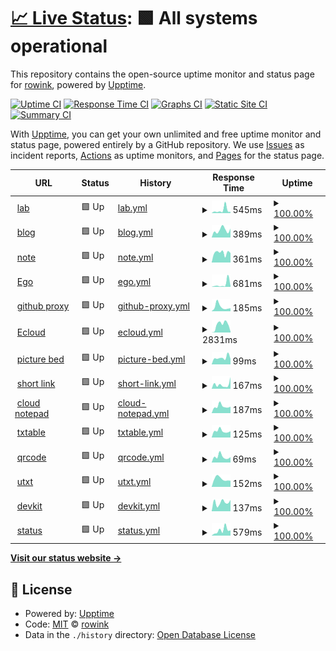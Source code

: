 # [📈 Live Status](https://rowink.github.io/upptime): <!--live status--> **🟩 All systems operational**

This repository contains the open-source uptime monitor and status page for [rowink](exi.ink), powered by [Upptime](https://github.com/upptime/upptime).

[![Uptime CI](https://github.com/rowink/upptime/workflows/Uptime%20CI/badge.svg)](https://github.com/rowink/upptime/actions?query=workflow%3A%22Uptime+CI%22)
[![Response Time CI](https://github.com/rowink/upptime/workflows/Response%20Time%20CI/badge.svg)](https://github.com/rowink/upptime/actions?query=workflow%3A%22Response+Time+CI%22)
[![Graphs CI](https://github.com/rowink/upptime/workflows/Graphs%20CI/badge.svg)](https://github.com/rowink/upptime/actions?query=workflow%3A%22Graphs+CI%22)
[![Static Site CI](https://github.com/rowink/upptime/workflows/Static%20Site%20CI/badge.svg)](https://github.com/rowink/upptime/actions?query=workflow%3A%22Static+Site+CI%22)
[![Summary CI](https://github.com/rowink/upptime/workflows/Summary%20CI/badge.svg)](https://github.com/rowink/upptime/actions?query=workflow%3A%22Summary+CI%22)

With [Upptime](https://upptime.js.org), you can get your own unlimited and free uptime monitor and status page, powered entirely by a GitHub repository. We use [Issues](https://github.com/rowink/upptime/issues) as incident reports, [Actions](https://github.com/rowink/upptime/actions) as uptime monitors, and [Pages](https://rowink.github.io/upptime) for the status page.

<!--start: status pages-->
<!-- This summary is generated by Upptime (https://github.com/upptime/upptime) -->
<!-- Do not edit this manually, your changes will be overwritten -->
<!-- prettier-ignore -->
| URL | Status | History | Response Time | Uptime |
| --- | ------ | ------- | ------------- | ------ |
| <img alt="" src="https://icons.duckduckgo.com/ip3/exi.software.ico" height="13"> [lab](https://exi.software/) | 🟩 Up | [lab.yml](https://github.com/rowink/upptime/commits/HEAD/history/lab.yml) | <details><summary><img alt="Response time graph" src="./graphs/lab/response-time-week.png" height="20"> 545ms</summary><br><a href="https://upptime.exi.software/history/lab"><img alt="Response time 345" src="https://img.shields.io/endpoint?url=https%3A%2F%2Fraw.githubusercontent.com%2Frowink%2Fupptime%2FHEAD%2Fapi%2Flab%2Fresponse-time.json"></a><br><a href="https://upptime.exi.software/history/lab"><img alt="24-hour response time 369" src="https://img.shields.io/endpoint?url=https%3A%2F%2Fraw.githubusercontent.com%2Frowink%2Fupptime%2FHEAD%2Fapi%2Flab%2Fresponse-time-day.json"></a><br><a href="https://upptime.exi.software/history/lab"><img alt="7-day response time 545" src="https://img.shields.io/endpoint?url=https%3A%2F%2Fraw.githubusercontent.com%2Frowink%2Fupptime%2FHEAD%2Fapi%2Flab%2Fresponse-time-week.json"></a><br><a href="https://upptime.exi.software/history/lab"><img alt="30-day response time 401" src="https://img.shields.io/endpoint?url=https%3A%2F%2Fraw.githubusercontent.com%2Frowink%2Fupptime%2FHEAD%2Fapi%2Flab%2Fresponse-time-month.json"></a><br><a href="https://upptime.exi.software/history/lab"><img alt="1-year response time 349" src="https://img.shields.io/endpoint?url=https%3A%2F%2Fraw.githubusercontent.com%2Frowink%2Fupptime%2FHEAD%2Fapi%2Flab%2Fresponse-time-year.json"></a></details> | <details><summary><a href="https://upptime.exi.software/history/lab">100.00%</a></summary><a href="https://upptime.exi.software/history/lab"><img alt="All-time uptime 99.86%" src="https://img.shields.io/endpoint?url=https%3A%2F%2Fraw.githubusercontent.com%2Frowink%2Fupptime%2FHEAD%2Fapi%2Flab%2Fuptime.json"></a><br><a href="https://upptime.exi.software/history/lab"><img alt="24-hour uptime 100.00%" src="https://img.shields.io/endpoint?url=https%3A%2F%2Fraw.githubusercontent.com%2Frowink%2Fupptime%2FHEAD%2Fapi%2Flab%2Fuptime-day.json"></a><br><a href="https://upptime.exi.software/history/lab"><img alt="7-day uptime 100.00%" src="https://img.shields.io/endpoint?url=https%3A%2F%2Fraw.githubusercontent.com%2Frowink%2Fupptime%2FHEAD%2Fapi%2Flab%2Fuptime-week.json"></a><br><a href="https://upptime.exi.software/history/lab"><img alt="30-day uptime 100.00%" src="https://img.shields.io/endpoint?url=https%3A%2F%2Fraw.githubusercontent.com%2Frowink%2Fupptime%2FHEAD%2Fapi%2Flab%2Fuptime-month.json"></a><br><a href="https://upptime.exi.software/history/lab"><img alt="1-year uptime 99.85%" src="https://img.shields.io/endpoint?url=https%3A%2F%2Fraw.githubusercontent.com%2Frowink%2Fupptime%2FHEAD%2Fapi%2Flab%2Fuptime-year.json"></a></details>
| <img alt="" src="https://icons.duckduckgo.com/ip3/exi.ink.ico" height="13"> [blog](https://exi.ink/) | 🟩 Up | [blog.yml](https://github.com/rowink/upptime/commits/HEAD/history/blog.yml) | <details><summary><img alt="Response time graph" src="./graphs/blog/response-time-week.png" height="20"> 389ms</summary><br><a href="https://upptime.exi.software/history/blog"><img alt="Response time 391" src="https://img.shields.io/endpoint?url=https%3A%2F%2Fraw.githubusercontent.com%2Frowink%2Fupptime%2FHEAD%2Fapi%2Fblog%2Fresponse-time.json"></a><br><a href="https://upptime.exi.software/history/blog"><img alt="24-hour response time 588" src="https://img.shields.io/endpoint?url=https%3A%2F%2Fraw.githubusercontent.com%2Frowink%2Fupptime%2FHEAD%2Fapi%2Fblog%2Fresponse-time-day.json"></a><br><a href="https://upptime.exi.software/history/blog"><img alt="7-day response time 389" src="https://img.shields.io/endpoint?url=https%3A%2F%2Fraw.githubusercontent.com%2Frowink%2Fupptime%2FHEAD%2Fapi%2Fblog%2Fresponse-time-week.json"></a><br><a href="https://upptime.exi.software/history/blog"><img alt="30-day response time 486" src="https://img.shields.io/endpoint?url=https%3A%2F%2Fraw.githubusercontent.com%2Frowink%2Fupptime%2FHEAD%2Fapi%2Fblog%2Fresponse-time-month.json"></a><br><a href="https://upptime.exi.software/history/blog"><img alt="1-year response time 393" src="https://img.shields.io/endpoint?url=https%3A%2F%2Fraw.githubusercontent.com%2Frowink%2Fupptime%2FHEAD%2Fapi%2Fblog%2Fresponse-time-year.json"></a></details> | <details><summary><a href="https://upptime.exi.software/history/blog">100.00%</a></summary><a href="https://upptime.exi.software/history/blog"><img alt="All-time uptime 99.99%" src="https://img.shields.io/endpoint?url=https%3A%2F%2Fraw.githubusercontent.com%2Frowink%2Fupptime%2FHEAD%2Fapi%2Fblog%2Fuptime.json"></a><br><a href="https://upptime.exi.software/history/blog"><img alt="24-hour uptime 100.00%" src="https://img.shields.io/endpoint?url=https%3A%2F%2Fraw.githubusercontent.com%2Frowink%2Fupptime%2FHEAD%2Fapi%2Fblog%2Fuptime-day.json"></a><br><a href="https://upptime.exi.software/history/blog"><img alt="7-day uptime 100.00%" src="https://img.shields.io/endpoint?url=https%3A%2F%2Fraw.githubusercontent.com%2Frowink%2Fupptime%2FHEAD%2Fapi%2Fblog%2Fuptime-week.json"></a><br><a href="https://upptime.exi.software/history/blog"><img alt="30-day uptime 100.00%" src="https://img.shields.io/endpoint?url=https%3A%2F%2Fraw.githubusercontent.com%2Frowink%2Fupptime%2FHEAD%2Fapi%2Fblog%2Fuptime-month.json"></a><br><a href="https://upptime.exi.software/history/blog"><img alt="1-year uptime 99.99%" src="https://img.shields.io/endpoint?url=https%3A%2F%2Fraw.githubusercontent.com%2Frowink%2Fupptime%2FHEAD%2Fapi%2Fblog%2Fuptime-year.json"></a></details>
| <img alt="" src="https://icons.duckduckgo.com/ip3/m.exi.ink.ico" height="13"> [note](https://m.exi.ink/) | 🟩 Up | [note.yml](https://github.com/rowink/upptime/commits/HEAD/history/note.yml) | <details><summary><img alt="Response time graph" src="./graphs/note/response-time-week.png" height="20"> 361ms</summary><br><a href="https://upptime.exi.software/history/note"><img alt="Response time 453" src="https://img.shields.io/endpoint?url=https%3A%2F%2Fraw.githubusercontent.com%2Frowink%2Fupptime%2FHEAD%2Fapi%2Fnote%2Fresponse-time.json"></a><br><a href="https://upptime.exi.software/history/note"><img alt="24-hour response time 426" src="https://img.shields.io/endpoint?url=https%3A%2F%2Fraw.githubusercontent.com%2Frowink%2Fupptime%2FHEAD%2Fapi%2Fnote%2Fresponse-time-day.json"></a><br><a href="https://upptime.exi.software/history/note"><img alt="7-day response time 361" src="https://img.shields.io/endpoint?url=https%3A%2F%2Fraw.githubusercontent.com%2Frowink%2Fupptime%2FHEAD%2Fapi%2Fnote%2Fresponse-time-week.json"></a><br><a href="https://upptime.exi.software/history/note"><img alt="30-day response time 339" src="https://img.shields.io/endpoint?url=https%3A%2F%2Fraw.githubusercontent.com%2Frowink%2Fupptime%2FHEAD%2Fapi%2Fnote%2Fresponse-time-month.json"></a><br><a href="https://upptime.exi.software/history/note"><img alt="1-year response time 448" src="https://img.shields.io/endpoint?url=https%3A%2F%2Fraw.githubusercontent.com%2Frowink%2Fupptime%2FHEAD%2Fapi%2Fnote%2Fresponse-time-year.json"></a></details> | <details><summary><a href="https://upptime.exi.software/history/note">100.00%</a></summary><a href="https://upptime.exi.software/history/note"><img alt="All-time uptime 100.00%" src="https://img.shields.io/endpoint?url=https%3A%2F%2Fraw.githubusercontent.com%2Frowink%2Fupptime%2FHEAD%2Fapi%2Fnote%2Fuptime.json"></a><br><a href="https://upptime.exi.software/history/note"><img alt="24-hour uptime 100.00%" src="https://img.shields.io/endpoint?url=https%3A%2F%2Fraw.githubusercontent.com%2Frowink%2Fupptime%2FHEAD%2Fapi%2Fnote%2Fuptime-day.json"></a><br><a href="https://upptime.exi.software/history/note"><img alt="7-day uptime 100.00%" src="https://img.shields.io/endpoint?url=https%3A%2F%2Fraw.githubusercontent.com%2Frowink%2Fupptime%2FHEAD%2Fapi%2Fnote%2Fuptime-week.json"></a><br><a href="https://upptime.exi.software/history/note"><img alt="30-day uptime 100.00%" src="https://img.shields.io/endpoint?url=https%3A%2F%2Fraw.githubusercontent.com%2Frowink%2Fupptime%2FHEAD%2Fapi%2Fnote%2Fuptime-month.json"></a><br><a href="https://upptime.exi.software/history/note"><img alt="1-year uptime 100.00%" src="https://img.shields.io/endpoint?url=https%3A%2F%2Fraw.githubusercontent.com%2Frowink%2Fupptime%2FHEAD%2Fapi%2Fnote%2Fuptime-year.json"></a></details>
| <img alt="" src="https://icons.duckduckgo.com/ip3/e.exi.ink.ico" height="13"> [Ego](https://e.exi.ink/) | 🟩 Up | [ego.yml](https://github.com/rowink/upptime/commits/HEAD/history/ego.yml) | <details><summary><img alt="Response time graph" src="./graphs/ego/response-time-week.png" height="20"> 681ms</summary><br><a href="https://upptime.exi.software/history/ego"><img alt="Response time 503" src="https://img.shields.io/endpoint?url=https%3A%2F%2Fraw.githubusercontent.com%2Frowink%2Fupptime%2FHEAD%2Fapi%2Fego%2Fresponse-time.json"></a><br><a href="https://upptime.exi.software/history/ego"><img alt="24-hour response time 363" src="https://img.shields.io/endpoint?url=https%3A%2F%2Fraw.githubusercontent.com%2Frowink%2Fupptime%2FHEAD%2Fapi%2Fego%2Fresponse-time-day.json"></a><br><a href="https://upptime.exi.software/history/ego"><img alt="7-day response time 681" src="https://img.shields.io/endpoint?url=https%3A%2F%2Fraw.githubusercontent.com%2Frowink%2Fupptime%2FHEAD%2Fapi%2Fego%2Fresponse-time-week.json"></a><br><a href="https://upptime.exi.software/history/ego"><img alt="30-day response time 432" src="https://img.shields.io/endpoint?url=https%3A%2F%2Fraw.githubusercontent.com%2Frowink%2Fupptime%2FHEAD%2Fapi%2Fego%2Fresponse-time-month.json"></a><br><a href="https://upptime.exi.software/history/ego"><img alt="1-year response time 503" src="https://img.shields.io/endpoint?url=https%3A%2F%2Fraw.githubusercontent.com%2Frowink%2Fupptime%2FHEAD%2Fapi%2Fego%2Fresponse-time-year.json"></a></details> | <details><summary><a href="https://upptime.exi.software/history/ego">100.00%</a></summary><a href="https://upptime.exi.software/history/ego"><img alt="All-time uptime 100.00%" src="https://img.shields.io/endpoint?url=https%3A%2F%2Fraw.githubusercontent.com%2Frowink%2Fupptime%2FHEAD%2Fapi%2Fego%2Fuptime.json"></a><br><a href="https://upptime.exi.software/history/ego"><img alt="24-hour uptime 100.00%" src="https://img.shields.io/endpoint?url=https%3A%2F%2Fraw.githubusercontent.com%2Frowink%2Fupptime%2FHEAD%2Fapi%2Fego%2Fuptime-day.json"></a><br><a href="https://upptime.exi.software/history/ego"><img alt="7-day uptime 100.00%" src="https://img.shields.io/endpoint?url=https%3A%2F%2Fraw.githubusercontent.com%2Frowink%2Fupptime%2FHEAD%2Fapi%2Fego%2Fuptime-week.json"></a><br><a href="https://upptime.exi.software/history/ego"><img alt="30-day uptime 100.00%" src="https://img.shields.io/endpoint?url=https%3A%2F%2Fraw.githubusercontent.com%2Frowink%2Fupptime%2FHEAD%2Fapi%2Fego%2Fuptime-month.json"></a><br><a href="https://upptime.exi.software/history/ego"><img alt="1-year uptime 100.00%" src="https://img.shields.io/endpoint?url=https%3A%2F%2Fraw.githubusercontent.com%2Frowink%2Fupptime%2FHEAD%2Fapi%2Fego%2Fuptime-year.json"></a></details>
| <img alt="" src="https://icons.duckduckgo.com/ip3/git.exi.software.ico" height="13"> [github proxy](https://git.exi.software/) | 🟩 Up | [github-proxy.yml](https://github.com/rowink/upptime/commits/HEAD/history/github-proxy.yml) | <details><summary><img alt="Response time graph" src="./graphs/github-proxy/response-time-week.png" height="20"> 185ms</summary><br><a href="https://upptime.exi.software/history/github-proxy"><img alt="Response time 208" src="https://img.shields.io/endpoint?url=https%3A%2F%2Fraw.githubusercontent.com%2Frowink%2Fupptime%2FHEAD%2Fapi%2Fgithub-proxy%2Fresponse-time.json"></a><br><a href="https://upptime.exi.software/history/github-proxy"><img alt="24-hour response time 323" src="https://img.shields.io/endpoint?url=https%3A%2F%2Fraw.githubusercontent.com%2Frowink%2Fupptime%2FHEAD%2Fapi%2Fgithub-proxy%2Fresponse-time-day.json"></a><br><a href="https://upptime.exi.software/history/github-proxy"><img alt="7-day response time 185" src="https://img.shields.io/endpoint?url=https%3A%2F%2Fraw.githubusercontent.com%2Frowink%2Fupptime%2FHEAD%2Fapi%2Fgithub-proxy%2Fresponse-time-week.json"></a><br><a href="https://upptime.exi.software/history/github-proxy"><img alt="30-day response time 232" src="https://img.shields.io/endpoint?url=https%3A%2F%2Fraw.githubusercontent.com%2Frowink%2Fupptime%2FHEAD%2Fapi%2Fgithub-proxy%2Fresponse-time-month.json"></a><br><a href="https://upptime.exi.software/history/github-proxy"><img alt="1-year response time 210" src="https://img.shields.io/endpoint?url=https%3A%2F%2Fraw.githubusercontent.com%2Frowink%2Fupptime%2FHEAD%2Fapi%2Fgithub-proxy%2Fresponse-time-year.json"></a></details> | <details><summary><a href="https://upptime.exi.software/history/github-proxy">100.00%</a></summary><a href="https://upptime.exi.software/history/github-proxy"><img alt="All-time uptime 99.86%" src="https://img.shields.io/endpoint?url=https%3A%2F%2Fraw.githubusercontent.com%2Frowink%2Fupptime%2FHEAD%2Fapi%2Fgithub-proxy%2Fuptime.json"></a><br><a href="https://upptime.exi.software/history/github-proxy"><img alt="24-hour uptime 100.00%" src="https://img.shields.io/endpoint?url=https%3A%2F%2Fraw.githubusercontent.com%2Frowink%2Fupptime%2FHEAD%2Fapi%2Fgithub-proxy%2Fuptime-day.json"></a><br><a href="https://upptime.exi.software/history/github-proxy"><img alt="7-day uptime 100.00%" src="https://img.shields.io/endpoint?url=https%3A%2F%2Fraw.githubusercontent.com%2Frowink%2Fupptime%2FHEAD%2Fapi%2Fgithub-proxy%2Fuptime-week.json"></a><br><a href="https://upptime.exi.software/history/github-proxy"><img alt="30-day uptime 99.26%" src="https://img.shields.io/endpoint?url=https%3A%2F%2Fraw.githubusercontent.com%2Frowink%2Fupptime%2FHEAD%2Fapi%2Fgithub-proxy%2Fuptime-month.json"></a><br><a href="https://upptime.exi.software/history/github-proxy"><img alt="1-year uptime 99.85%" src="https://img.shields.io/endpoint?url=https%3A%2F%2Fraw.githubusercontent.com%2Frowink%2Fupptime%2FHEAD%2Fapi%2Fgithub-proxy%2Fuptime-year.json"></a></details>
| <img alt="" src="https://icons.duckduckgo.com/ip3/drive.exi.software.ico" height="13"> [Ecloud](https://drive.exi.software/) | 🟩 Up | [ecloud.yml](https://github.com/rowink/upptime/commits/HEAD/history/ecloud.yml) | <details><summary><img alt="Response time graph" src="./graphs/ecloud/response-time-week.png" height="20"> 2831ms</summary><br><a href="https://upptime.exi.software/history/ecloud"><img alt="Response time 2431" src="https://img.shields.io/endpoint?url=https%3A%2F%2Fraw.githubusercontent.com%2Frowink%2Fupptime%2FHEAD%2Fapi%2Fecloud%2Fresponse-time.json"></a><br><a href="https://upptime.exi.software/history/ecloud"><img alt="24-hour response time 2553" src="https://img.shields.io/endpoint?url=https%3A%2F%2Fraw.githubusercontent.com%2Frowink%2Fupptime%2FHEAD%2Fapi%2Fecloud%2Fresponse-time-day.json"></a><br><a href="https://upptime.exi.software/history/ecloud"><img alt="7-day response time 2831" src="https://img.shields.io/endpoint?url=https%3A%2F%2Fraw.githubusercontent.com%2Frowink%2Fupptime%2FHEAD%2Fapi%2Fecloud%2Fresponse-time-week.json"></a><br><a href="https://upptime.exi.software/history/ecloud"><img alt="30-day response time 2078" src="https://img.shields.io/endpoint?url=https%3A%2F%2Fraw.githubusercontent.com%2Frowink%2Fupptime%2FHEAD%2Fapi%2Fecloud%2Fresponse-time-month.json"></a><br><a href="https://upptime.exi.software/history/ecloud"><img alt="1-year response time 2560" src="https://img.shields.io/endpoint?url=https%3A%2F%2Fraw.githubusercontent.com%2Frowink%2Fupptime%2FHEAD%2Fapi%2Fecloud%2Fresponse-time-year.json"></a></details> | <details><summary><a href="https://upptime.exi.software/history/ecloud">100.00%</a></summary><a href="https://upptime.exi.software/history/ecloud"><img alt="All-time uptime 99.90%" src="https://img.shields.io/endpoint?url=https%3A%2F%2Fraw.githubusercontent.com%2Frowink%2Fupptime%2FHEAD%2Fapi%2Fecloud%2Fuptime.json"></a><br><a href="https://upptime.exi.software/history/ecloud"><img alt="24-hour uptime 100.00%" src="https://img.shields.io/endpoint?url=https%3A%2F%2Fraw.githubusercontent.com%2Frowink%2Fupptime%2FHEAD%2Fapi%2Fecloud%2Fuptime-day.json"></a><br><a href="https://upptime.exi.software/history/ecloud"><img alt="7-day uptime 100.00%" src="https://img.shields.io/endpoint?url=https%3A%2F%2Fraw.githubusercontent.com%2Frowink%2Fupptime%2FHEAD%2Fapi%2Fecloud%2Fuptime-week.json"></a><br><a href="https://upptime.exi.software/history/ecloud"><img alt="30-day uptime 100.00%" src="https://img.shields.io/endpoint?url=https%3A%2F%2Fraw.githubusercontent.com%2Frowink%2Fupptime%2FHEAD%2Fapi%2Fecloud%2Fuptime-month.json"></a><br><a href="https://upptime.exi.software/history/ecloud"><img alt="1-year uptime 99.89%" src="https://img.shields.io/endpoint?url=https%3A%2F%2Fraw.githubusercontent.com%2Frowink%2Fupptime%2FHEAD%2Fapi%2Fecloud%2Fuptime-year.json"></a></details>
| <img alt="" src="https://icons.duckduckgo.com/ip3/pic.exi.software.ico" height="13"> [picture bed](https://pic.exi.software/) | 🟩 Up | [picture-bed.yml](https://github.com/rowink/upptime/commits/HEAD/history/picture-bed.yml) | <details><summary><img alt="Response time graph" src="./graphs/picture-bed/response-time-week.png" height="20"> 99ms</summary><br><a href="https://upptime.exi.software/history/picture-bed"><img alt="Response time 169" src="https://img.shields.io/endpoint?url=https%3A%2F%2Fraw.githubusercontent.com%2Frowink%2Fupptime%2FHEAD%2Fapi%2Fpicture-bed%2Fresponse-time.json"></a><br><a href="https://upptime.exi.software/history/picture-bed"><img alt="24-hour response time 71" src="https://img.shields.io/endpoint?url=https%3A%2F%2Fraw.githubusercontent.com%2Frowink%2Fupptime%2FHEAD%2Fapi%2Fpicture-bed%2Fresponse-time-day.json"></a><br><a href="https://upptime.exi.software/history/picture-bed"><img alt="7-day response time 99" src="https://img.shields.io/endpoint?url=https%3A%2F%2Fraw.githubusercontent.com%2Frowink%2Fupptime%2FHEAD%2Fapi%2Fpicture-bed%2Fresponse-time-week.json"></a><br><a href="https://upptime.exi.software/history/picture-bed"><img alt="30-day response time 175" src="https://img.shields.io/endpoint?url=https%3A%2F%2Fraw.githubusercontent.com%2Frowink%2Fupptime%2FHEAD%2Fapi%2Fpicture-bed%2Fresponse-time-month.json"></a><br><a href="https://upptime.exi.software/history/picture-bed"><img alt="1-year response time 165" src="https://img.shields.io/endpoint?url=https%3A%2F%2Fraw.githubusercontent.com%2Frowink%2Fupptime%2FHEAD%2Fapi%2Fpicture-bed%2Fresponse-time-year.json"></a></details> | <details><summary><a href="https://upptime.exi.software/history/picture-bed">100.00%</a></summary><a href="https://upptime.exi.software/history/picture-bed"><img alt="All-time uptime 99.86%" src="https://img.shields.io/endpoint?url=https%3A%2F%2Fraw.githubusercontent.com%2Frowink%2Fupptime%2FHEAD%2Fapi%2Fpicture-bed%2Fuptime.json"></a><br><a href="https://upptime.exi.software/history/picture-bed"><img alt="24-hour uptime 100.00%" src="https://img.shields.io/endpoint?url=https%3A%2F%2Fraw.githubusercontent.com%2Frowink%2Fupptime%2FHEAD%2Fapi%2Fpicture-bed%2Fuptime-day.json"></a><br><a href="https://upptime.exi.software/history/picture-bed"><img alt="7-day uptime 100.00%" src="https://img.shields.io/endpoint?url=https%3A%2F%2Fraw.githubusercontent.com%2Frowink%2Fupptime%2FHEAD%2Fapi%2Fpicture-bed%2Fuptime-week.json"></a><br><a href="https://upptime.exi.software/history/picture-bed"><img alt="30-day uptime 99.26%" src="https://img.shields.io/endpoint?url=https%3A%2F%2Fraw.githubusercontent.com%2Frowink%2Fupptime%2FHEAD%2Fapi%2Fpicture-bed%2Fuptime-month.json"></a><br><a href="https://upptime.exi.software/history/picture-bed"><img alt="1-year uptime 99.85%" src="https://img.shields.io/endpoint?url=https%3A%2F%2Fraw.githubusercontent.com%2Frowink%2Fupptime%2FHEAD%2Fapi%2Fpicture-bed%2Fuptime-year.json"></a></details>
| <img alt="" src="https://icons.duckduckgo.com/ip3/short.exi.software.ico" height="13"> [short link](https://short.exi.software/) | 🟩 Up | [short-link.yml](https://github.com/rowink/upptime/commits/HEAD/history/short-link.yml) | <details><summary><img alt="Response time graph" src="./graphs/short-link/response-time-week.png" height="20"> 167ms</summary><br><a href="https://upptime.exi.software/history/short-link"><img alt="Response time 150" src="https://img.shields.io/endpoint?url=https%3A%2F%2Fraw.githubusercontent.com%2Frowink%2Fupptime%2FHEAD%2Fapi%2Fshort-link%2Fresponse-time.json"></a><br><a href="https://upptime.exi.software/history/short-link"><img alt="24-hour response time 318" src="https://img.shields.io/endpoint?url=https%3A%2F%2Fraw.githubusercontent.com%2Frowink%2Fupptime%2FHEAD%2Fapi%2Fshort-link%2Fresponse-time-day.json"></a><br><a href="https://upptime.exi.software/history/short-link"><img alt="7-day response time 167" src="https://img.shields.io/endpoint?url=https%3A%2F%2Fraw.githubusercontent.com%2Frowink%2Fupptime%2FHEAD%2Fapi%2Fshort-link%2Fresponse-time-week.json"></a><br><a href="https://upptime.exi.software/history/short-link"><img alt="30-day response time 172" src="https://img.shields.io/endpoint?url=https%3A%2F%2Fraw.githubusercontent.com%2Frowink%2Fupptime%2FHEAD%2Fapi%2Fshort-link%2Fresponse-time-month.json"></a><br><a href="https://upptime.exi.software/history/short-link"><img alt="1-year response time 148" src="https://img.shields.io/endpoint?url=https%3A%2F%2Fraw.githubusercontent.com%2Frowink%2Fupptime%2FHEAD%2Fapi%2Fshort-link%2Fresponse-time-year.json"></a></details> | <details><summary><a href="https://upptime.exi.software/history/short-link">100.00%</a></summary><a href="https://upptime.exi.software/history/short-link"><img alt="All-time uptime 99.86%" src="https://img.shields.io/endpoint?url=https%3A%2F%2Fraw.githubusercontent.com%2Frowink%2Fupptime%2FHEAD%2Fapi%2Fshort-link%2Fuptime.json"></a><br><a href="https://upptime.exi.software/history/short-link"><img alt="24-hour uptime 100.00%" src="https://img.shields.io/endpoint?url=https%3A%2F%2Fraw.githubusercontent.com%2Frowink%2Fupptime%2FHEAD%2Fapi%2Fshort-link%2Fuptime-day.json"></a><br><a href="https://upptime.exi.software/history/short-link"><img alt="7-day uptime 100.00%" src="https://img.shields.io/endpoint?url=https%3A%2F%2Fraw.githubusercontent.com%2Frowink%2Fupptime%2FHEAD%2Fapi%2Fshort-link%2Fuptime-week.json"></a><br><a href="https://upptime.exi.software/history/short-link"><img alt="30-day uptime 99.26%" src="https://img.shields.io/endpoint?url=https%3A%2F%2Fraw.githubusercontent.com%2Frowink%2Fupptime%2FHEAD%2Fapi%2Fshort-link%2Fuptime-month.json"></a><br><a href="https://upptime.exi.software/history/short-link"><img alt="1-year uptime 99.85%" src="https://img.shields.io/endpoint?url=https%3A%2F%2Fraw.githubusercontent.com%2Frowink%2Fupptime%2FHEAD%2Fapi%2Fshort-link%2Fuptime-year.json"></a></details>
| <img alt="" src="https://icons.duckduckgo.com/ip3/note.exi.software.ico" height="13"> [cloud notepad](https://note.exi.software) | 🟩 Up | [cloud-notepad.yml](https://github.com/rowink/upptime/commits/HEAD/history/cloud-notepad.yml) | <details><summary><img alt="Response time graph" src="./graphs/cloud-notepad/response-time-week.png" height="20"> 187ms</summary><br><a href="https://upptime.exi.software/history/cloud-notepad"><img alt="Response time 254" src="https://img.shields.io/endpoint?url=https%3A%2F%2Fraw.githubusercontent.com%2Frowink%2Fupptime%2FHEAD%2Fapi%2Fcloud-notepad%2Fresponse-time.json"></a><br><a href="https://upptime.exi.software/history/cloud-notepad"><img alt="24-hour response time 172" src="https://img.shields.io/endpoint?url=https%3A%2F%2Fraw.githubusercontent.com%2Frowink%2Fupptime%2FHEAD%2Fapi%2Fcloud-notepad%2Fresponse-time-day.json"></a><br><a href="https://upptime.exi.software/history/cloud-notepad"><img alt="7-day response time 187" src="https://img.shields.io/endpoint?url=https%3A%2F%2Fraw.githubusercontent.com%2Frowink%2Fupptime%2FHEAD%2Fapi%2Fcloud-notepad%2Fresponse-time-week.json"></a><br><a href="https://upptime.exi.software/history/cloud-notepad"><img alt="30-day response time 243" src="https://img.shields.io/endpoint?url=https%3A%2F%2Fraw.githubusercontent.com%2Frowink%2Fupptime%2FHEAD%2Fapi%2Fcloud-notepad%2Fresponse-time-month.json"></a><br><a href="https://upptime.exi.software/history/cloud-notepad"><img alt="1-year response time 253" src="https://img.shields.io/endpoint?url=https%3A%2F%2Fraw.githubusercontent.com%2Frowink%2Fupptime%2FHEAD%2Fapi%2Fcloud-notepad%2Fresponse-time-year.json"></a></details> | <details><summary><a href="https://upptime.exi.software/history/cloud-notepad">100.00%</a></summary><a href="https://upptime.exi.software/history/cloud-notepad"><img alt="All-time uptime 99.86%" src="https://img.shields.io/endpoint?url=https%3A%2F%2Fraw.githubusercontent.com%2Frowink%2Fupptime%2FHEAD%2Fapi%2Fcloud-notepad%2Fuptime.json"></a><br><a href="https://upptime.exi.software/history/cloud-notepad"><img alt="24-hour uptime 100.00%" src="https://img.shields.io/endpoint?url=https%3A%2F%2Fraw.githubusercontent.com%2Frowink%2Fupptime%2FHEAD%2Fapi%2Fcloud-notepad%2Fuptime-day.json"></a><br><a href="https://upptime.exi.software/history/cloud-notepad"><img alt="7-day uptime 100.00%" src="https://img.shields.io/endpoint?url=https%3A%2F%2Fraw.githubusercontent.com%2Frowink%2Fupptime%2FHEAD%2Fapi%2Fcloud-notepad%2Fuptime-week.json"></a><br><a href="https://upptime.exi.software/history/cloud-notepad"><img alt="30-day uptime 99.26%" src="https://img.shields.io/endpoint?url=https%3A%2F%2Fraw.githubusercontent.com%2Frowink%2Fupptime%2FHEAD%2Fapi%2Fcloud-notepad%2Fuptime-month.json"></a><br><a href="https://upptime.exi.software/history/cloud-notepad"><img alt="1-year uptime 99.84%" src="https://img.shields.io/endpoint?url=https%3A%2F%2Fraw.githubusercontent.com%2Frowink%2Fupptime%2FHEAD%2Fapi%2Fcloud-notepad%2Fuptime-year.json"></a></details>
| <img alt="" src="https://icons.duckduckgo.com/ip3/table.exi.software.ico" height="13"> [txtable](https://table.exi.software/) | 🟩 Up | [txtable.yml](https://github.com/rowink/upptime/commits/HEAD/history/txtable.yml) | <details><summary><img alt="Response time graph" src="./graphs/txtable/response-time-week.png" height="20"> 125ms</summary><br><a href="https://upptime.exi.software/history/txtable"><img alt="Response time 172" src="https://img.shields.io/endpoint?url=https%3A%2F%2Fraw.githubusercontent.com%2Frowink%2Fupptime%2FHEAD%2Fapi%2Ftxtable%2Fresponse-time.json"></a><br><a href="https://upptime.exi.software/history/txtable"><img alt="24-hour response time 119" src="https://img.shields.io/endpoint?url=https%3A%2F%2Fraw.githubusercontent.com%2Frowink%2Fupptime%2FHEAD%2Fapi%2Ftxtable%2Fresponse-time-day.json"></a><br><a href="https://upptime.exi.software/history/txtable"><img alt="7-day response time 125" src="https://img.shields.io/endpoint?url=https%3A%2F%2Fraw.githubusercontent.com%2Frowink%2Fupptime%2FHEAD%2Fapi%2Ftxtable%2Fresponse-time-week.json"></a><br><a href="https://upptime.exi.software/history/txtable"><img alt="30-day response time 148" src="https://img.shields.io/endpoint?url=https%3A%2F%2Fraw.githubusercontent.com%2Frowink%2Fupptime%2FHEAD%2Fapi%2Ftxtable%2Fresponse-time-month.json"></a><br><a href="https://upptime.exi.software/history/txtable"><img alt="1-year response time 168" src="https://img.shields.io/endpoint?url=https%3A%2F%2Fraw.githubusercontent.com%2Frowink%2Fupptime%2FHEAD%2Fapi%2Ftxtable%2Fresponse-time-year.json"></a></details> | <details><summary><a href="https://upptime.exi.software/history/txtable">100.00%</a></summary><a href="https://upptime.exi.software/history/txtable"><img alt="All-time uptime 99.92%" src="https://img.shields.io/endpoint?url=https%3A%2F%2Fraw.githubusercontent.com%2Frowink%2Fupptime%2FHEAD%2Fapi%2Ftxtable%2Fuptime.json"></a><br><a href="https://upptime.exi.software/history/txtable"><img alt="24-hour uptime 100.00%" src="https://img.shields.io/endpoint?url=https%3A%2F%2Fraw.githubusercontent.com%2Frowink%2Fupptime%2FHEAD%2Fapi%2Ftxtable%2Fuptime-day.json"></a><br><a href="https://upptime.exi.software/history/txtable"><img alt="7-day uptime 100.00%" src="https://img.shields.io/endpoint?url=https%3A%2F%2Fraw.githubusercontent.com%2Frowink%2Fupptime%2FHEAD%2Fapi%2Ftxtable%2Fuptime-week.json"></a><br><a href="https://upptime.exi.software/history/txtable"><img alt="30-day uptime 100.00%" src="https://img.shields.io/endpoint?url=https%3A%2F%2Fraw.githubusercontent.com%2Frowink%2Fupptime%2FHEAD%2Fapi%2Ftxtable%2Fuptime-month.json"></a><br><a href="https://upptime.exi.software/history/txtable"><img alt="1-year uptime 99.91%" src="https://img.shields.io/endpoint?url=https%3A%2F%2Fraw.githubusercontent.com%2Frowink%2Fupptime%2FHEAD%2Fapi%2Ftxtable%2Fuptime-year.json"></a></details>
| <img alt="" src="https://icons.duckduckgo.com/ip3/qrcode.exi.software.ico" height="13"> [qrcode](https://qrcode.exi.software/) | 🟩 Up | [qrcode.yml](https://github.com/rowink/upptime/commits/HEAD/history/qrcode.yml) | <details><summary><img alt="Response time graph" src="./graphs/qrcode/response-time-week.png" height="20"> 69ms</summary><br><a href="https://upptime.exi.software/history/qrcode"><img alt="Response time 130" src="https://img.shields.io/endpoint?url=https%3A%2F%2Fraw.githubusercontent.com%2Frowink%2Fupptime%2FHEAD%2Fapi%2Fqrcode%2Fresponse-time.json"></a><br><a href="https://upptime.exi.software/history/qrcode"><img alt="24-hour response time 54" src="https://img.shields.io/endpoint?url=https%3A%2F%2Fraw.githubusercontent.com%2Frowink%2Fupptime%2FHEAD%2Fapi%2Fqrcode%2Fresponse-time-day.json"></a><br><a href="https://upptime.exi.software/history/qrcode"><img alt="7-day response time 69" src="https://img.shields.io/endpoint?url=https%3A%2F%2Fraw.githubusercontent.com%2Frowink%2Fupptime%2FHEAD%2Fapi%2Fqrcode%2Fresponse-time-week.json"></a><br><a href="https://upptime.exi.software/history/qrcode"><img alt="30-day response time 226" src="https://img.shields.io/endpoint?url=https%3A%2F%2Fraw.githubusercontent.com%2Frowink%2Fupptime%2FHEAD%2Fapi%2Fqrcode%2Fresponse-time-month.json"></a><br><a href="https://upptime.exi.software/history/qrcode"><img alt="1-year response time 128" src="https://img.shields.io/endpoint?url=https%3A%2F%2Fraw.githubusercontent.com%2Frowink%2Fupptime%2FHEAD%2Fapi%2Fqrcode%2Fresponse-time-year.json"></a></details> | <details><summary><a href="https://upptime.exi.software/history/qrcode">100.00%</a></summary><a href="https://upptime.exi.software/history/qrcode"><img alt="All-time uptime 99.86%" src="https://img.shields.io/endpoint?url=https%3A%2F%2Fraw.githubusercontent.com%2Frowink%2Fupptime%2FHEAD%2Fapi%2Fqrcode%2Fuptime.json"></a><br><a href="https://upptime.exi.software/history/qrcode"><img alt="24-hour uptime 100.00%" src="https://img.shields.io/endpoint?url=https%3A%2F%2Fraw.githubusercontent.com%2Frowink%2Fupptime%2FHEAD%2Fapi%2Fqrcode%2Fuptime-day.json"></a><br><a href="https://upptime.exi.software/history/qrcode"><img alt="7-day uptime 100.00%" src="https://img.shields.io/endpoint?url=https%3A%2F%2Fraw.githubusercontent.com%2Frowink%2Fupptime%2FHEAD%2Fapi%2Fqrcode%2Fuptime-week.json"></a><br><a href="https://upptime.exi.software/history/qrcode"><img alt="30-day uptime 99.26%" src="https://img.shields.io/endpoint?url=https%3A%2F%2Fraw.githubusercontent.com%2Frowink%2Fupptime%2FHEAD%2Fapi%2Fqrcode%2Fuptime-month.json"></a><br><a href="https://upptime.exi.software/history/qrcode"><img alt="1-year uptime 99.85%" src="https://img.shields.io/endpoint?url=https%3A%2F%2Fraw.githubusercontent.com%2Frowink%2Fupptime%2FHEAD%2Fapi%2Fqrcode%2Fuptime-year.json"></a></details>
| <img alt="" src="https://icons.duckduckgo.com/ip3/txt.exi.software.ico" height="13"> [utxt](https://txt.exi.software/) | 🟩 Up | [utxt.yml](https://github.com/rowink/upptime/commits/HEAD/history/utxt.yml) | <details><summary><img alt="Response time graph" src="./graphs/utxt/response-time-week.png" height="20"> 152ms</summary><br><a href="https://upptime.exi.software/history/utxt"><img alt="Response time 157" src="https://img.shields.io/endpoint?url=https%3A%2F%2Fraw.githubusercontent.com%2Frowink%2Fupptime%2FHEAD%2Fapi%2Futxt%2Fresponse-time.json"></a><br><a href="https://upptime.exi.software/history/utxt"><img alt="24-hour response time 314" src="https://img.shields.io/endpoint?url=https%3A%2F%2Fraw.githubusercontent.com%2Frowink%2Fupptime%2FHEAD%2Fapi%2Futxt%2Fresponse-time-day.json"></a><br><a href="https://upptime.exi.software/history/utxt"><img alt="7-day response time 152" src="https://img.shields.io/endpoint?url=https%3A%2F%2Fraw.githubusercontent.com%2Frowink%2Fupptime%2FHEAD%2Fapi%2Futxt%2Fresponse-time-week.json"></a><br><a href="https://upptime.exi.software/history/utxt"><img alt="30-day response time 186" src="https://img.shields.io/endpoint?url=https%3A%2F%2Fraw.githubusercontent.com%2Frowink%2Fupptime%2FHEAD%2Fapi%2Futxt%2Fresponse-time-month.json"></a><br><a href="https://upptime.exi.software/history/utxt"><img alt="1-year response time 156" src="https://img.shields.io/endpoint?url=https%3A%2F%2Fraw.githubusercontent.com%2Frowink%2Fupptime%2FHEAD%2Fapi%2Futxt%2Fresponse-time-year.json"></a></details> | <details><summary><a href="https://upptime.exi.software/history/utxt">100.00%</a></summary><a href="https://upptime.exi.software/history/utxt"><img alt="All-time uptime 99.92%" src="https://img.shields.io/endpoint?url=https%3A%2F%2Fraw.githubusercontent.com%2Frowink%2Fupptime%2FHEAD%2Fapi%2Futxt%2Fuptime.json"></a><br><a href="https://upptime.exi.software/history/utxt"><img alt="24-hour uptime 100.00%" src="https://img.shields.io/endpoint?url=https%3A%2F%2Fraw.githubusercontent.com%2Frowink%2Fupptime%2FHEAD%2Fapi%2Futxt%2Fuptime-day.json"></a><br><a href="https://upptime.exi.software/history/utxt"><img alt="7-day uptime 100.00%" src="https://img.shields.io/endpoint?url=https%3A%2F%2Fraw.githubusercontent.com%2Frowink%2Fupptime%2FHEAD%2Fapi%2Futxt%2Fuptime-week.json"></a><br><a href="https://upptime.exi.software/history/utxt"><img alt="30-day uptime 100.00%" src="https://img.shields.io/endpoint?url=https%3A%2F%2Fraw.githubusercontent.com%2Frowink%2Fupptime%2FHEAD%2Fapi%2Futxt%2Fuptime-month.json"></a><br><a href="https://upptime.exi.software/history/utxt"><img alt="1-year uptime 99.91%" src="https://img.shields.io/endpoint?url=https%3A%2F%2Fraw.githubusercontent.com%2Frowink%2Fupptime%2FHEAD%2Fapi%2Futxt%2Fuptime-year.json"></a></details>
| <img alt="" src="https://icons.duckduckgo.com/ip3/devkit.exi.software.ico" height="13"> [devkit](https://devkit.exi.software/) | 🟩 Up | [devkit.yml](https://github.com/rowink/upptime/commits/HEAD/history/devkit.yml) | <details><summary><img alt="Response time graph" src="./graphs/devkit/response-time-week.png" height="20"> 137ms</summary><br><a href="https://upptime.exi.software/history/devkit"><img alt="Response time 258" src="https://img.shields.io/endpoint?url=https%3A%2F%2Fraw.githubusercontent.com%2Frowink%2Fupptime%2FHEAD%2Fapi%2Fdevkit%2Fresponse-time.json"></a><br><a href="https://upptime.exi.software/history/devkit"><img alt="24-hour response time 248" src="https://img.shields.io/endpoint?url=https%3A%2F%2Fraw.githubusercontent.com%2Frowink%2Fupptime%2FHEAD%2Fapi%2Fdevkit%2Fresponse-time-day.json"></a><br><a href="https://upptime.exi.software/history/devkit"><img alt="7-day response time 137" src="https://img.shields.io/endpoint?url=https%3A%2F%2Fraw.githubusercontent.com%2Frowink%2Fupptime%2FHEAD%2Fapi%2Fdevkit%2Fresponse-time-week.json"></a><br><a href="https://upptime.exi.software/history/devkit"><img alt="30-day response time 199" src="https://img.shields.io/endpoint?url=https%3A%2F%2Fraw.githubusercontent.com%2Frowink%2Fupptime%2FHEAD%2Fapi%2Fdevkit%2Fresponse-time-month.json"></a><br><a href="https://upptime.exi.software/history/devkit"><img alt="1-year response time 258" src="https://img.shields.io/endpoint?url=https%3A%2F%2Fraw.githubusercontent.com%2Frowink%2Fupptime%2FHEAD%2Fapi%2Fdevkit%2Fresponse-time-year.json"></a></details> | <details><summary><a href="https://upptime.exi.software/history/devkit">100.00%</a></summary><a href="https://upptime.exi.software/history/devkit"><img alt="All-time uptime 100.00%" src="https://img.shields.io/endpoint?url=https%3A%2F%2Fraw.githubusercontent.com%2Frowink%2Fupptime%2FHEAD%2Fapi%2Fdevkit%2Fuptime.json"></a><br><a href="https://upptime.exi.software/history/devkit"><img alt="24-hour uptime 100.00%" src="https://img.shields.io/endpoint?url=https%3A%2F%2Fraw.githubusercontent.com%2Frowink%2Fupptime%2FHEAD%2Fapi%2Fdevkit%2Fuptime-day.json"></a><br><a href="https://upptime.exi.software/history/devkit"><img alt="7-day uptime 100.00%" src="https://img.shields.io/endpoint?url=https%3A%2F%2Fraw.githubusercontent.com%2Frowink%2Fupptime%2FHEAD%2Fapi%2Fdevkit%2Fuptime-week.json"></a><br><a href="https://upptime.exi.software/history/devkit"><img alt="30-day uptime 100.00%" src="https://img.shields.io/endpoint?url=https%3A%2F%2Fraw.githubusercontent.com%2Frowink%2Fupptime%2FHEAD%2Fapi%2Fdevkit%2Fuptime-month.json"></a><br><a href="https://upptime.exi.software/history/devkit"><img alt="1-year uptime 100.00%" src="https://img.shields.io/endpoint?url=https%3A%2F%2Fraw.githubusercontent.com%2Frowink%2Fupptime%2FHEAD%2Fapi%2Fdevkit%2Fuptime-year.json"></a></details>
| <img alt="" src="https://icons.duckduckgo.com/ip3/status.exi.software.ico" height="13"> [status](https://status.exi.software/) | 🟩 Up | [status.yml](https://github.com/rowink/upptime/commits/HEAD/history/status.yml) | <details><summary><img alt="Response time graph" src="./graphs/status/response-time-week.png" height="20"> 579ms</summary><br><a href="https://upptime.exi.software/history/status"><img alt="Response time 366" src="https://img.shields.io/endpoint?url=https%3A%2F%2Fraw.githubusercontent.com%2Frowink%2Fupptime%2FHEAD%2Fapi%2Fstatus%2Fresponse-time.json"></a><br><a href="https://upptime.exi.software/history/status"><img alt="24-hour response time 269" src="https://img.shields.io/endpoint?url=https%3A%2F%2Fraw.githubusercontent.com%2Frowink%2Fupptime%2FHEAD%2Fapi%2Fstatus%2Fresponse-time-day.json"></a><br><a href="https://upptime.exi.software/history/status"><img alt="7-day response time 579" src="https://img.shields.io/endpoint?url=https%3A%2F%2Fraw.githubusercontent.com%2Frowink%2Fupptime%2FHEAD%2Fapi%2Fstatus%2Fresponse-time-week.json"></a><br><a href="https://upptime.exi.software/history/status"><img alt="30-day response time 445" src="https://img.shields.io/endpoint?url=https%3A%2F%2Fraw.githubusercontent.com%2Frowink%2Fupptime%2FHEAD%2Fapi%2Fstatus%2Fresponse-time-month.json"></a><br><a href="https://upptime.exi.software/history/status"><img alt="1-year response time 366" src="https://img.shields.io/endpoint?url=https%3A%2F%2Fraw.githubusercontent.com%2Frowink%2Fupptime%2FHEAD%2Fapi%2Fstatus%2Fresponse-time-year.json"></a></details> | <details><summary><a href="https://upptime.exi.software/history/status">100.00%</a></summary><a href="https://upptime.exi.software/history/status"><img alt="All-time uptime 92.90%" src="https://img.shields.io/endpoint?url=https%3A%2F%2Fraw.githubusercontent.com%2Frowink%2Fupptime%2FHEAD%2Fapi%2Fstatus%2Fuptime.json"></a><br><a href="https://upptime.exi.software/history/status"><img alt="24-hour uptime 100.00%" src="https://img.shields.io/endpoint?url=https%3A%2F%2Fraw.githubusercontent.com%2Frowink%2Fupptime%2FHEAD%2Fapi%2Fstatus%2Fuptime-day.json"></a><br><a href="https://upptime.exi.software/history/status"><img alt="7-day uptime 100.00%" src="https://img.shields.io/endpoint?url=https%3A%2F%2Fraw.githubusercontent.com%2Frowink%2Fupptime%2FHEAD%2Fapi%2Fstatus%2Fuptime-week.json"></a><br><a href="https://upptime.exi.software/history/status"><img alt="30-day uptime 96.29%" src="https://img.shields.io/endpoint?url=https%3A%2F%2Fraw.githubusercontent.com%2Frowink%2Fupptime%2FHEAD%2Fapi%2Fstatus%2Fuptime-month.json"></a><br><a href="https://upptime.exi.software/history/status"><img alt="1-year uptime 92.90%" src="https://img.shields.io/endpoint?url=https%3A%2F%2Fraw.githubusercontent.com%2Frowink%2Fupptime%2FHEAD%2Fapi%2Fstatus%2Fuptime-year.json"></a></details>

<!--end: status pages-->

[**Visit our status website →**](https://rowink.github.io/upptime)

## 📄 License

- Powered by: [Upptime](https://github.com/upptime/upptime)
- Code: [MIT](./LICENSE) © [rowink](exi.software)
- Data in the `./history` directory: [Open Database License](https://opendatacommons.org/licenses/odbl/1-0/)
